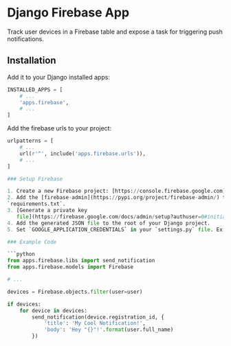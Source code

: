 # Django Firebase App

Track user devices in a Firebase table and expose a task for triggering push
notifications.

## Installation

Add it to your Django installed apps:

```python
INSTALLED_APPS = [
    # ...
    'apps.firebase',
    # ...
]
```

Add the firebase urls to your project:

```python
urlpatterns = [
    # ...
    url(r'^', include('apps.firebase.urls')),
    # ...
]

### Setup Firebase

1. Create a new Firebase project: [https://console.firebase.google.com](https://console.firebase.google.com) 
2. Add the [firebase-admin](https://pypi.org/project/firebase-admin/) to your
`requirements.txt`.
3. [Generate a private key
   file](https://firebase.google.com/docs/admin/setup?authuser=0#initialize-sdk)
4. Add the generated JSON file to the root of your Django project.
5. Set `GOOGLE_APPLICATION_CREDENTIALS` in your `settings.py` file. Ex. value: `'django-example-firebase-adminsdk-PA6ejnBU.json'`

### Example Code

```python
from apps.firebase.libs import send_notification
from apps.firebase.models import Firebase

# ...

devices = Firebase.objects.filter(user=user)

if devices:
    for device in devices:
        send_notification(device.registration_id, {
            'title': 'My Cool Notification!',
            'body': 'Hey "{}"!'.format(user.full_name)
        })
```
